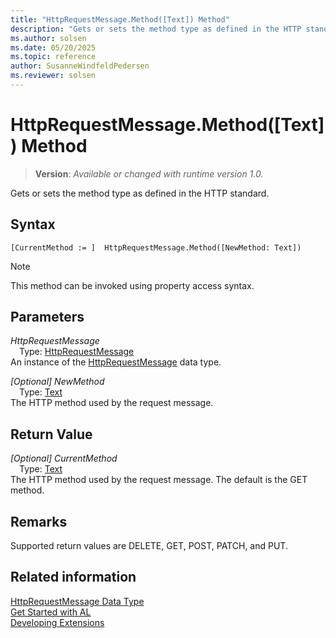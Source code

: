 ```yaml
---
title: "HttpRequestMessage.Method([Text]) Method"
description: "Gets or sets the method type as defined in the HTTP standard."
ms.author: solsen
ms.date: 05/20/2025
ms.topic: reference
author: SusanneWindfeldPedersen
ms.reviewer: solsen
---
```

[//]: # (START>DO_NOT_EDIT)
[//]: # (IMPORTANT:Do not edit any of the content between here and the END>DO_NOT_EDIT.)
[//]: # (Any modifications should be made in the .xml files in the ModernDev repo.)
# HttpRequestMessage.Method([Text]) Method
> **Version**: _Available or changed with runtime version 1.0._

Gets or sets the method type as defined in the HTTP standard.


## Syntax
```AL
[CurrentMethod := ]  HttpRequestMessage.Method([NewMethod: Text])
```
> [!NOTE]
> This method can be invoked using property access syntax.
## Parameters
*HttpRequestMessage*  
&emsp;Type: [HttpRequestMessage](httprequestmessage-data-type.md)  
An instance of the [HttpRequestMessage](httprequestmessage-data-type.md) data type.  

*[Optional] NewMethod*  
&emsp;Type: [Text](../text/text-data-type.md)  
The HTTP method used by the request message.  


## Return Value
*[Optional] CurrentMethod*  
&emsp;Type: [Text](../text/text-data-type.md)  
The HTTP method used by the request message. The default is the GET method.


[//]: # (IMPORTANT: END>DO_NOT_EDIT)

## Remarks

Supported return values are DELETE, GET, POST, PATCH, and PUT.

## Related information
[HttpRequestMessage Data Type](httprequestmessage-data-type.md)  
[Get Started with AL](../../devenv-get-started.md)  
[Developing Extensions](../../devenv-dev-overview.md)